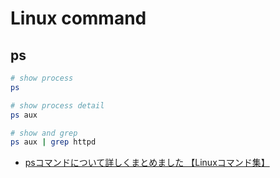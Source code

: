 # Linux command

## ps

``` bash
# show process
ps

# show process detail
ps aux

# show and grep
ps aux | grep httpd
```

- [psコマンドについて詳しくまとめました 【Linuxコマンド集】](https://eng-entrance.com/linux-command-ps)
